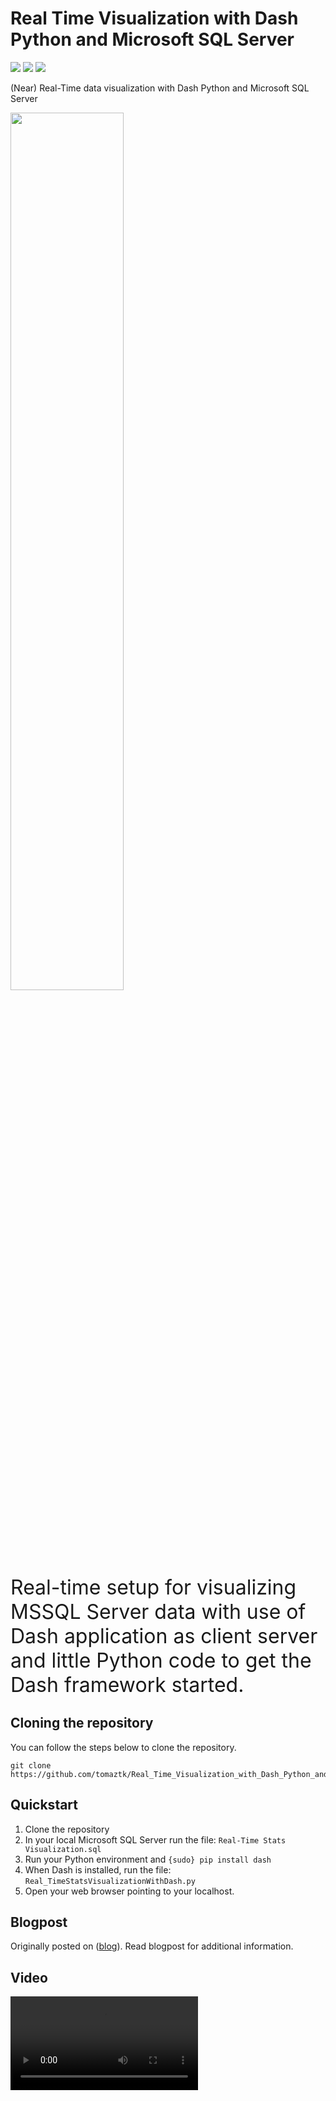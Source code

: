 # Real Time Visualization with Dash Python and Microsoft SQL Server

<!-- badges: start -->
![](http://img.shields.io/badge/Real_Time_Visualization-green.svg)
![](http://img.shields.io/badge/Dash-blue.svg)
![](http://img.shields.io/badge/MSSQL-darkred.svg)
<!-- badges: end -->

(Near) Real-Time data visualization with Dash Python and Microsoft SQL Server

<div>
  <a href="https://tomaztsql.files.wordpress.com/2018/06/2018-06-18-18_28_08-dash.png"><img width="60%" src="https://tomaztsql.files.wordpress.com/2018/06/2018-06-18-18_28_08-dash.png"></a>

</div>
<span style="font-size: xx-large; font-weight: normal;">Real-time setup for visualizing MSSQL Server data with
use of Dash application as client server and little Python code to get the Dash framework started.</span>


## Cloning the repository
You can follow the steps below to clone the repository.
```
git clone https://github.com/tomaztk/Real_Time_Visualization_with_Dash_Python_and_SQLServer.git
```

## Quickstart

1.  Clone the repository
2.  In your local Microsoft SQL Server run the file: `Real-Time Stats Visualization.sql`
3.  Run your Python environment and `{sudo} pip install dash`
4.  When Dash is installed, run the file: `Real_TimeStatsVisualizationWithDash.py`
5.  Open your web browser pointing to your localhost.


## Blogpost
Originally posted on ([blog](https://tomaztsql.wordpress.com/2018/06/18/real-time-data-visualization-with-sql-server-and-python-dash/)). Read blogpost for additional information.


## Video

![Dash Process](https://github.com/tomaztk/Real_Time_Visualization_with_Dash_Python_and_SQLServer/blob/master/ScreenCaptureProject1.mp4)
